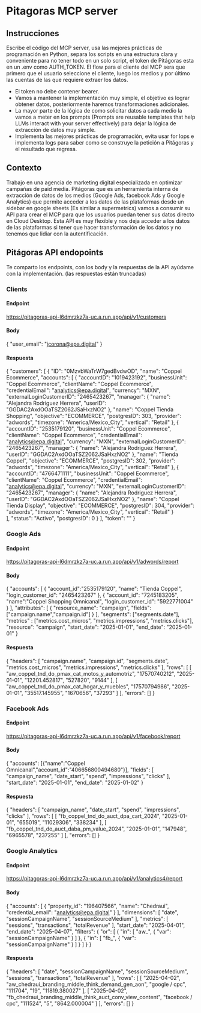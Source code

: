 # Pitagoras MCP server

## Instrucciones
Escribe el código del MCP server, usa las mejores prácticas de programación en Python, separa los scripts en una estructura clara y conveniente para no tener todo en un solo script, el token de Pitágoras esta en un .env como AUTH_TOKEN. El flow para el cliente del MCP sera que primero que el usuario seleccione el cliente, luego los medios y por último las cuentas de las que requiere extraer los datos.
- El token no debe contener bearer.
- Vamos a mantener la implementación muy simple, el objetivo es lograr obtener datos, posteriormente haremos transformaciones adicionales.
- La mayor parte de la lógica de como solicitar datos a cada medio la vamos a meter en los prompts (Prompts are reusable templates that help LLMs interact with your server effectively) para dejar la lógica de extracción de datos muy simple.
- Implementa las mejores prácticas de programación, evita usar for lops e implementa logs para saber como se construye la petición a Pitágoras y el resultado que regresa.

## Contexto
Trabajo en una agencia de marketing digital especializada en optimizar campañas de paid media.
Pitágoras que es un herramienta interna de extracción de datos de los medios (Google Ads, facebook Ads y Google Analytics) que permite acceder a los datos de las plataformas desde un sidebar en google sheets (Es similar a supermetrics) vamos a consumir su API para crear el MCP para que los usuarios puedan tener sus datos directo en Cloud Desktop. Esta API es muy flexible y nos deja acceder a los datos de las plataformas si tener que hacer transformación de los datos y no tenemos que lidiar con la autentificación.

## Pitágoras API endopoints
Te comparto los endpoints, con los body y la respuestas de la API ayúdame con la implementación. (las respuestas están truncadas)

### Clients

#### Endpoint
https://pitagoras-api-l6dmrzkz7a-uc.a.run.app/api/v1/customers


#### Body
{
    "user_email": "jcorona@epa.digital"
}

#### Respuesta
{
    "customers": [
        {
            "ID": "0MzvbWaTrW7gedBvdwOD",
            "name": "Coppel Ecommerce",
            "accounts": [
                {
                    "accountID": "1019423192",
                    "businessUnit": "Coppel Ecommerce",
                    "clientName": "Coppel Ecommerce",
                    "credentialEmail": "analytics@epa.digital",
                    "currency": "MXN",
                    "externalLoginCustomerID": "2465423267",
                    "manager": {
                        "name": "Alejandra Rodriguez Herrera",
                        "userID": "GGDAC2AxdOOaTSZ2062JSaHxzNO2"
                    },
                    "name": "Coppel Tienda Shopping",
                    "objective": "ECOMMERCE",
                    "postgresID": 303,
                    "provider": "adwords",
                    "timezone": "America/Mexico_City",
                    "vertical": "Retail"
                },
                {
                    "accountID": "2535179120",
                    "businessUnit": "Coppel Ecommerce",
                    "clientName": "Coppel Ecommerce",
                    "credentialEmail": "analytics@epa.digital",
                    "currency": "MXN",
                    "externalLoginCustomerID": "2465423267",
                    "manager": {
                        "name": "Alejandra Rodriguez Herrera",
                        "userID": "GGDAC2AxdOOaTSZ2062JSaHxzNO2"
                    },
                    "name": "Tienda Coppel",
                    "objective": "ECOMMERCE",
                    "postgresID": 302,
                    "provider": "adwords",
                    "timezone": "America/Mexico_City",
                    "vertical": "Retail"
                },
                {
                    "accountID": "4766471111",
                    "businessUnit": "Coppel Ecommerce",
                    "clientName": "Coppel Ecommerce",
                    "credentialEmail": "analytics@epa.digital",
                    "currency": "MXN",
                    "externalLoginCustomerID": "2465423267",
                    "manager": {
                        "name": "Alejandra Rodriguez Herrera",
                        "userID": "GGDAC2AxdOOaTSZ2062JSaHxzNO2"
                    },
                    "name": "Coppel Tienda Display",
                    "objective": "ECOMMERCE",
                    "postgresID": 304,
                    "provider": "adwords",
                    "timezone": "America/Mexico_City",
                    "vertical": "Retail"
                }          
                ],
            "status": "Activo",
            "postgresID": 0
        }
    ],
    "token": ""
}

### Google Ads

#### Endpoint
https://pitagoras-api-l6dmrzkz7a-uc.a.run.app/api/v1/adwords/report

#### Body
{
    "accounts": [
        {
            "account_id":"2535179120",
            "name": "Tienda Coppel",
            "login_customer_id": "2465423267"
        },
        {
            "account_id": "7245183205",
            "name":"Coppel Shopping Omnicanal",
            "login_customer_id": "5922771004"
        }
    ],
    "attributes": [
        {
            "resource_name": "campaign",
            "fields": ["campaign.name","campaign.id"]
        }
    ],
    "segments": ["segments.date"],
    "metrics" : ["metrics.cost_micros",
        "metrics.impressions",
        "metrics.clicks"],
    "resource": "campaign",
    "start_date": "2025-01-01",
    "end_date": "2025-01-01"
}

#### Respuesta
{
    "headers": [
        "campaign.name",
        "campaign.id",
        "segments.date",
        "metrics.cost_micros",
        "metrics.impressions",
        "metrics.clicks"
    ],
    "rows": [
        [
            "aw_coppel_tnd_do_pmax_cat_motos_y_automotriz",
            "17570740212",
            "2025-01-01",
            "12201.452817",
            "527820",
            "9144"
        ],
        [
            "aw_coppel_tnd_do_pmax_cat_hogar_y_muebles",
            "17570794986",
            "2025-01-01",
            "35517.145955",
            "1670656",
            "37293"
        ]
    ],
    "errors": []
}

### Facebook Ads

#### Endpoint
https://pitagoras-api-l6dmrzkz7a-uc.a.run.app/api/v1/facebook/report

#### Body
{
    "accounts": [{"name":"Coppel Omnicanal","account_id":"406656800494680"}],
    "fields": [
        "campaign_name",
        "date_start",
        "spend",
        "impressions",
        "clicks"
    ],
    "start_date": "2025-01-01",
    "end_date": "2025-01-02"
}

#### Respuesta
{
    "headers": [
        "campaign_name",
        "date_start",
        "spend",
        "impressions",
        "clicks"
    ],
    "rows": [
        [
            "fb_coppel_tnd_do_auct_dpa_cart_2024",
            "2025-01-01",
            "655019",
            "11029306",
            "338234"
        ],
        [
            "fb_coppel_tnd_do_auct_daba_pm_value_2024",
            "2025-01-01",
            "147948",
            "6965578",
            "237255"
        ]
    ],
    "errors": []
}

### Google Analytics

#### Endpoint
https://pitagoras-api-l6dmrzkz7a-uc.a.run.app/api/v1/analytics4/report

#### Body
{
    "accounts": [
        {
            "property_id": "196407566",
            "name": "Chedraui",
            "credential_email": "analytics@epa.digital"
        }
    ],
    "dimensions": [
        "date",
        "sessionCampaignName",
        "sessionSourceMedium"
    ],
    "metrics": [
        "sessions",
        "transactions",
        "totalRevenue"
    ],
    "start_date": "2025-04-01",
    "end_date": "2025-04-07",
    "filters": {
        "or": [
            {
                "in": [
                    "aw_",
                    {
                        "var": "sessionCampaignName"
                    }
                ]
            },
            {
                "in": [
                    "fb_",
                    {
                        "var": "sessionCampaignName"
                    }
                ]
            }
        ]
    }
}

#### Respuesta
{
    "headers": [
        "date",
        "sessionCampaignName",
        "sessionSourceMedium",
        "sessions",
        "transactions",
        "totalRevenue"
    ],
    "rows": [
        [
            "2025-04-02",
            "aw_chedraui_branding_middle_think_demand_gen_aon",
            "google / cpc",
            "111704",
            "19",
            "11819.380027"
        ],
        [
            "2025-04-02",
            "fb_chedraui_branding_middle_think_auct_conv_view_content",
            "facebook / cpc",
            "111524",
            "5",
            "8642.000004"
        ]
    ],
    "errors": []
}
